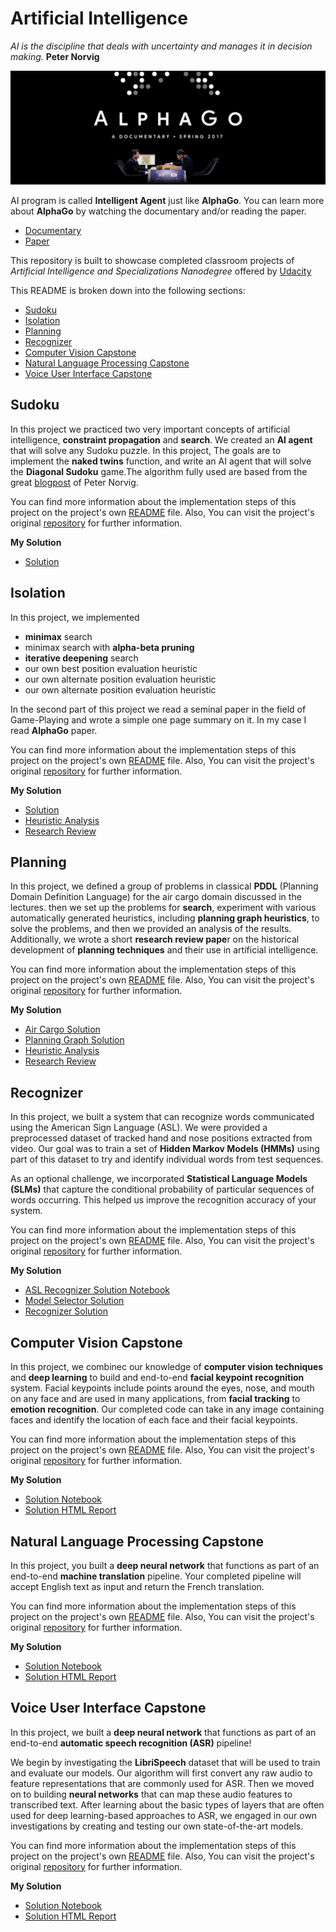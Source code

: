 # Artificial Intelligence
*AI is the discipline that deals with uncertainty and manages it in decision making.*
**Peter Norvig**

![lphaGo](images/alphago.jpg  "AlphaGo")

AI program is called **Intelligent Agent** just like **AlphaGo**. You can learn more about **AlphaGo** by watching the documentary and/or reading the paper.

- [Documentary](https://www.alphagomovie.com/)
- [Paper](https://storage.googleapis.com/deepmind-media/alphago/AlphaGoNaturePaper.pdf)

This repository is built to showcase completed classroom projects of _Artificial Intelligence and Specializations Nanodegree_ offered by [Udacity](https://www.udacity.com/)

This README is broken down into the following sections:

- [Sudoku](#sudoku)
- [Isolation](#isolation)
- [Planning](#planning)
- [Recognizer](#recognizer)
- [Computer Vision Capstone](#computer-vision-capstone)
- [Natural Language Processing Capstone](#natural-language-processing-capstone)
- [Voice User Interface Capstone](#voice-user-interface-capstone)

## Sudoku ##
In this project  we practiced two very important concepts of artificial intelligence, **constraint propagation** and **search**. We created  an **AI agent** that will solve any Sudoku puzzle. In this project, The goals are to implement the **naked twins** function, and write an AI agent that will solve the **Diagonal Sudoku** game.The algorithm fully used are based from the great [blogpost](http://norvig.com/sudoku.html) of Peter Norvig. 

You can find more information about the implementation steps of this project on the project's own [README](/Sudoku/README.md) file. Also, You can visit the project's original [repository](https://github.com/udacity/aind-sudoku) for further information.

**My Solution**

- [Solution](Sudoku/solution.py)

## Isolation ##
In this project, we implemented 

- **minimax** search
- minimax search with **alpha-beta pruning**
- **iterative deepening** search
- our own best position evaluation heuristic
- our own alternate position evaluation heuristic
- our own alternate position evaluation heuristic

In the second part of this project we read a seminal paper in the field of Game-Playing and wrote a simple one page summary on it. In my case I read **AlphaGo** paper.

You can find more information about the implementation steps of this project on the project's own [README](Isolation/README.md) file. Also, You can visit the project's original [repository](https://github.com/udacity/AIND-Isolation) for further information.

**My Solution**

- [Solution](Isolation/game_agent.py)
- [Heuristic Analysis](Isolation/heuristic_analysis.pdf)
- [Research Review](Isolation/research_review.pdf)

## Planning ##
In this project, we defined a group of problems in classical **PDDL** (Planning Domain Definition Language) for the air cargo domain discussed in the lectures.  then we set up the problems for **search**, experiment with various automatically generated heuristics, including **planning graph heuristics**, to solve the problems, and then we provided an analysis of the results. Additionally, we wrote a short **research review pape**r on the historical development of **planning techniques** and their use in artificial intelligence.


You can find more information about the implementation steps of this project on the project's own [README](Planning/README.md) file. Also, You can visit the project's original [repository](https://github.com/udacity/AIND-Planning) for further information.

**My Solution**

-  [Air Cargo Solution](Planning/my_air_cargo_problems.py)
-  [Planning Graph Solution](Planning/my_planning_graph.py)
-  [Heuristic Analysis](Planning/heuristic_analysis.pdf)
-  [Research Review](Planning/research_review.pdf)

## Recognizer ##
In this project, we built a system that can recognize words communicated using the American Sign Language (ASL). We were provided a preprocessed dataset of tracked hand and nose positions extracted from video. Our goal was to train a set of **Hidden Markov Models (HMMs)** using part of this dataset to try and identify individual words from test sequences.

As an optional challenge, we incorporated **Statistical Language Models (SLMs)** that capture the conditional probability of particular sequences of words occurring. This helped us improve the recognition accuracy of your system.

You can find more information about the implementation steps of this project on the project's own [README](Recognizer/README.md) file. Also, You can visit the project's original [repository](https://github.com/udacity/AIND-Recognizer) for further information.

**My Solution**

- [ASL Recognizer Solution Notebook](Recognizer/asl_recognizer.ipynb)
- [Model Selector Solution](/Recognizer/my_model_selectors.py)
- [Recognizer Solution](Recognizer/my_recognizer.py)
## Computer Vision Capstone ##
 In this project, we combinec our knowledge of **computer vision techniques** and **deep learning** to build and end-to-end **facial keypoint recognition** system. Facial keypoints include points around the eyes, nose, and mouth on any face and are used in many applications, from **facial tracking** to **emotion recognition**. Our completed code can take in any image containing faces and identify the location of each face and their facial keypoints. 

You can find more information about the implementation steps of this project on the project's own [README](CV-Capstone/README.md) file. Also, You can visit the project's original [repository](https://github.com/udacity/AIND-CV-FacialKeypoints) for further information.

**My Solution**

- [Solution Notebook](CV-Capstone/CV_project.ipynb)
- [Solution HTML Report](/CV-Capstone/report.html)

## Natural Language Processing Capstone ##

In this project, you built a **deep neural network** that functions as part of an end-to-end **machine translation** pipeline. Your completed pipeline will accept English text as input and return the French translation.

You can find more information about the implementation steps of this project on the project's own [README](Nlp-Capstone/README.md) file. Also, You can visit the project's original [repository](https://github.com/udacity/aind2-nlp-capstone) for further information.

**My Solution**

- [Solution Notebook](Nlp-Capstone/machine_translation.ipynb)
- [Solution HTML Report](Nlp-Capstone/machine_translation.html)

## Voice User Interface Capstone ##
In this project, we built a **deep neural network** that functions as part of an end-to-end **automatic speech recognition (ASR)** pipeline!

We begin by investigating the **LibriSpeech** dataset that will be used to train and evaluate our models. Our algorithm will first convert any raw audio to feature representations that are commonly used for ASR. Then we moved on to building **neural networks** that can map these audio features to transcribed text. After learning about the basic types of layers that are often used for deep learning-based approaches to ASR, we engaged in our own investigations by creating and testing our own state-of-the-art models.

You can find more information about the implementation steps of this project on the project's own [README](VUI-Capstone/README.md) file. Also, You can visit the project's original [repository](https://github.com/udacity/AIND-VUI-Capstone) for further information.

**My Solution**

- [Solution Notebook](VUI-Capstone/vui_notebook.ipynb)
- [Solution HTML Report](VUI-Capstone/report.htmll)
